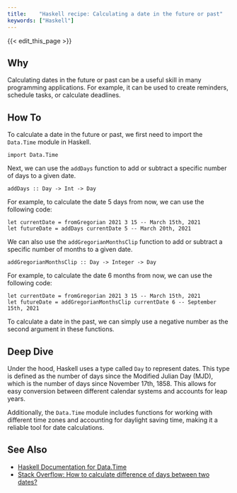 ```yaml
---
title:    "Haskell recipe: Calculating a date in the future or past"
keywords: ["Haskell"]
---
```


{{< edit_this_page >}}

## Why

Calculating dates in the future or past can be a useful skill in many programming applications. For example, it can be used to create reminders, schedule tasks, or calculate deadlines.

## How To

To calculate a date in the future or past, we first need to import the `Data.Time` module in Haskell.

```
import Data.Time
```

Next, we can use the `addDays` function to add or subtract a specific number of days to a given date.

```
addDays :: Day -> Int -> Day
```

For example, to calculate the date 5 days from now, we can use the following code:

```
let currentDate = fromGregorian 2021 3 15 -- March 15th, 2021
let futureDate = addDays currentDate 5 -- March 20th, 2021
```

We can also use the `addGregorianMonthsClip` function to add or subtract a specific number of months to a given date.

```
addGregorianMonthsClip :: Day -> Integer -> Day
```

For example, to calculate the date 6 months from now, we can use the following code:

```
let currentDate = fromGregorian 2021 3 15 -- March 15th, 2021
let futureDate = addGregorianMonthsClip currentDate 6 -- September 15th, 2021
```

To calculate a date in the past, we can simply use a negative number as the second argument in these functions.

## Deep Dive

Under the hood, Haskell uses a type called `Day` to represent dates. This type is defined as the number of days since the Modified Julian Day (MJD), which is the number of days since November 17th, 1858. This allows for easy conversion between different calendar systems and accounts for leap years.

Additionally, the `Data.Time` module includes functions for working with different time zones and accounting for daylight saving time, making it a reliable tool for date calculations.

## See Also

- [Haskell Documentation for Data.Time](https://hackage.haskell.org/package/time/docs/Data-Time.html)
- [Stack Overflow: How to calculate difference of days between two dates?](https://stackoverflow.com/questions/29176076/how-to-calculate-difference-of-days-between-two-dates)